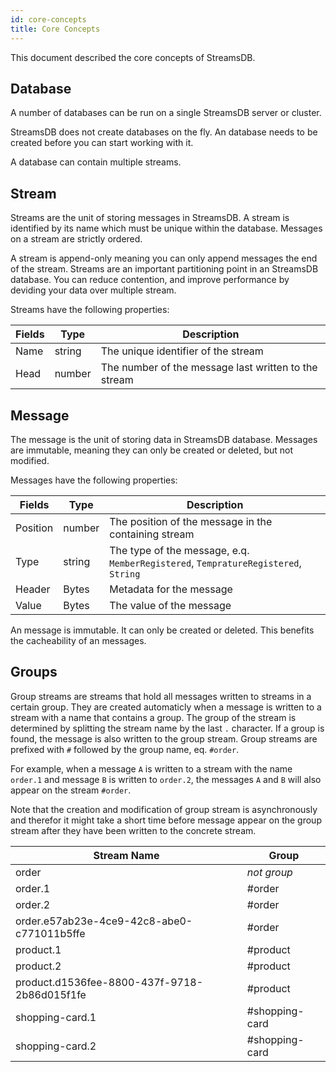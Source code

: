```yaml
---
id: core-concepts
title: Core Concepts
---
```


This document described the core concepts of StreamsDB.

## Database

A number of databases can be run on a single StreamsDB server or cluster. 

StreamsDB does not create databases on the fly. An database needs to be created before you can start working with it.

A database can contain multiple streams.

## Stream

Streams are the unit of storing messages in StreamsDB. A stream is identified by its name which must be unique within the database. Messages on a stream are strictly ordered.

A stream is append-only meaning you can only append messages the end of the stream. Streams are an important partitioning point in an StreamsDB database. You can reduce contention, and improve performance by deviding your data over multiple stream.

Streams have the following properties:

| Fields  | Type   | Description                                          |
|---------|--------|------------------------------------------------------|
| Name    | string | The unique identifier of the stream                  |
| Head    | number | The number of the message last written to the stream |

## Message

The message is the unit of storing data in StreamsDB database. Messages are immutable, meaning they can only be created or deleted, but not modified.

Messages have the following properties:

| Fields   | Type   | Description                                                                        |
|----------|--------|------------------------------------------------------------------------------------|
| Position | number | The position of the message in the containing stream                               |
| Type     | string | The type of the message, e.q. `MemberRegistered`, `TempratureRegistered`, `String` |
| Header   | Bytes  | Metadata for the message                                                           |
| Value    | Bytes  | The value of the message                                                           |

An message is immutable. It can only be created or deleted. This benefits the cacheability of an messages.

## Groups

Group streams are streams that hold all messages written to streams in a certain group. They are created automaticly when a message is written to a stream with a name that contains a group. The group of the stream is determined by splitting the stream name by the last `.` character. If a group is found, the message is also written to the group stream.  Group streams are prefixed with `#` followed by the group name, eq. `#order`. 

For example, when a message `A` is written to a stream with the name `order.1` and message `B` is written to `order.2`, the messages `A` and `B` will also appear on the stream `#order`.

Note that the creation and modification of group stream is asynchronously and therefor it might take a short time before message appear on the group stream after they have been written to the concrete stream.

| Stream Name                                  | Group          |
|----------------------------------------------|----------------|
| order                                        | _not group_    |
| order.1                                      | #order         |
| order.2                                      | #order         |
| order.e57ab23e-4ce9-42c8-abe0-c771011b5ffe   | #order         |
| product.1                                    | #product       |
| product.2                                    | #product       |
| product.d1536fee-8800-437f-9718-2b86d015f1fe | #product       |
| shopping-card.1                              | #shopping-card |
| shopping-card.2                              | #shopping-card |
